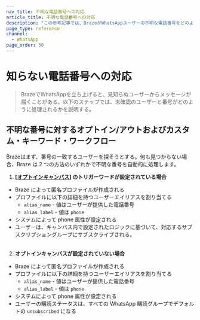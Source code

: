 ```yaml
---
nav_title: 不明な電話番号への対応
article_title: 不明な電話番号への対応
description: "この参考記事では、BrazeがWhatsAppユーザーの不明な電話番号をどのように処理するかについて説明する。"
page_type: reference
channel:
  - WhatsApp
page_order: 50
---
```


# 知らない電話番号への対応

> BrazeでWhatsAppを立ち上げると、見知らぬユーザーからメッセージが届くことがある。以下のステップでは、未確認のユーザーと番号がどのように処理されるかを説明する。

## 不明な番号に対するオプトイン/アウトおよびカスタム・キーワード・ワークフロー

Brazeはまず、番号の一致するユーザーを探そうとする。何も見つからない場合、Braze は 2 つの方法のいずれかで不明な番号を自動的に処理します。

1. **[[オプトインキャンバス]({{site.baseurl}}/user_guide/message_building_by_channel/whatsapp/message_processing/opt-ins_and_opt-outs/)] のトリガーワードが設定されている場合**
- Braze によって匿名プロファイルが作成される
- プロファイルに以下の詳細を持つユーザーエイリアスを割り当てる
  - `alias_name` - 値はユーザーが提供した電話番号
  - `alias_label` - 値は `phone`
- システムによって phone 属性が設定される
- ユーザーは、キャンバス内で設定されたロジックに基づいて、対応するサブスクリプショングループにサブスクライブされる。<br><br>
2. **オプトインキャンバスが設定されていない場合**
- Braze によって匿名プロファイルが作成される
- プロファイルに以下の詳細を持つユーザーエイリアスを割り当てる
  - `alias_name` - 値はユーザーが提供した電話番号
  - `alias_label` - 値は `phone`
- システムによって phone 属性が設定される
- ユーザーの購読ステータスは、すべての WhatsApp 購読グループでデフォルトの `unsubscribed` になる<br><br>

